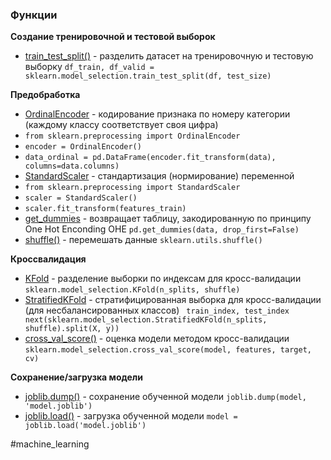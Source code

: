 ### Функции
**Создание тренировочной и тестовой выборок**
* [train_test_split()](https://scikit-learn.org/stable/modules/generated/sklearn.model_selection.train_test_split.html) - разделить датасет на тренировочную и тестовую выборку `df_train, df_valid = sklearn.model_selection.train_test_split(df, test_size)`

**Предобработка**
* [OrdinalEncoder](https://scikit-learn.org/stable/modules/generated/sklearn.preprocessing.OrdinalEncoder.html) - кодирование признака по номеру категории (каждому классу соответствует своя цифра)
 * `from sklearn.preprocessing import OrdinalEncoder ` 
 * `encoder = OrdinalEncoder()`
 * `data_ordinal = pd.DataFrame(encoder.fit_transform(data), columns=data.columns) `
* [StandardScaler](https://scikit-learn.org/stable/modules/generated/sklearn.preprocessing.StandardScaler.html) - стандартизация (нормирование) переменной
 * `from sklearn.preprocessing import StandardScaler`
 * `scaler = StandardScaler()`
 * `scaler.fit_transform(features_train)`
* [get_dummies](https://pandas.pydata.org/pandas-docs/stable/reference/api/pandas.get_dummies.html) - возвращает таблицу, закодированную по принципу One Hot Enconding OHE `pd.get_dummies(data, drop_first=False)`
* [shuffle()](https://scikit-learn.org/stable/modules/generated/sklearn.utils.shuffle.html) - перемешать данные `sklearn.utils.shuffle()`

**Кроссвалидация**
* [KFold](https://scikit-learn.org/stable/modules/generated/sklearn.model_selection.KFold.html#sklearn.model_selection.KFold) - разделение выборки по индексам для кросс-валидации `sklearn.model_selection.KFold(n_splits, shuffle)`
* [StratifiedKFold](https://scikit-learn.org/stable/modules/generated/sklearn.model_selection.StratifiedKFold.html) - стратифицированная выборка для кросс-валидации (для несбалансированных классов) ` train_index, test_index next(sklearn.model_selection.StratifiedKFold(n_splits, shuffle).split(X, y))`
* [cross_val_score()](https://scikit-learn.org/stable/modules/generated/sklearn.model_selection.cross_val_score.html) - оценка модели методом кросс-валидации `sklearn.model_selection.cross_val_score(model, features, target, cv)`

**Сохранение/загрузка модели**
* [joblib.dump()](https://joblib.readthedocs.io/en/latest/generated/joblib.dump.html) - сохранение обученной модели `joblib.dump(model, 'model.joblib')`
* [joblib.load()](https://joblib.readthedocs.io/en/latest/generated/joblib.load.html) - загрузка обученной модели `model = joblib.load('model.joblib')`


#machine_learning 